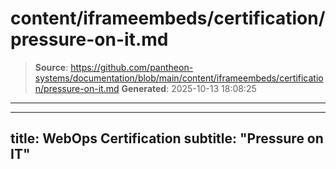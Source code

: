# content/iframeembeds/certification/pressure-on-it.md

> **Source**: https://github.com/pantheon-systems/documentation/blob/main/content/iframeembeds/certification/pressure-on-it.md
> **Generated**: 2025-10-13 18:08:25

---

---
title: WebOps Certification
subtitle: "Pressure on IT"
---

<Partial file="certification-guide/pressure-on-it.md" />
